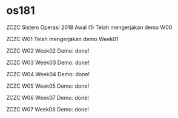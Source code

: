 # os181
ZCZC Sistem Operasi 2018 Awal (1)
Telah mengerjakan demo W00

ZCZC W01
Telah mengerjakan demo Week01

ZCZC W02
Week02 Demo: done!

ZCZC W03
Week03 Demo: done!

ZCZC W04
Week04 Demo: done!

ZCZC W05
Week05 Demo: done!

ZCZC W06
Week07 Demo: done!

ZCZC W07
Week08 Demo: done!
